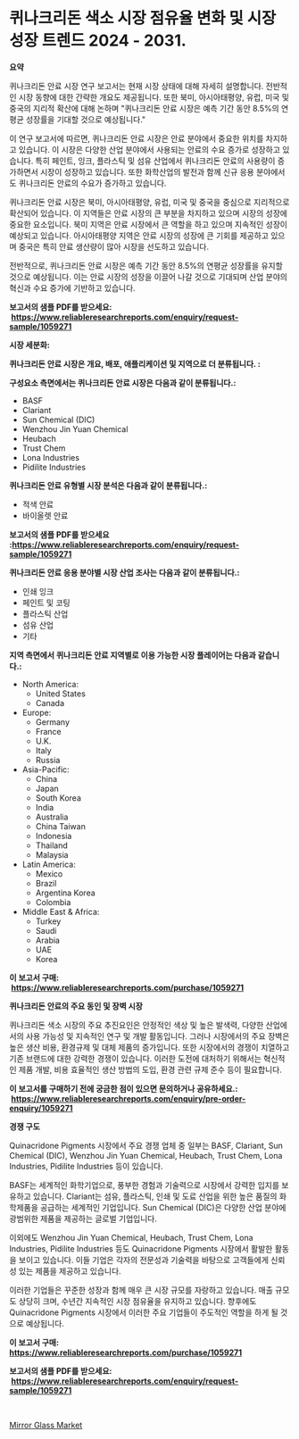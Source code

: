 <p><h1>퀴나크리돈 색소 시장 점유율 변화 및 시장 성장 트렌드 2024 - 2031.</h1></p><p><strong>요약</strong></p>
<p><p>퀴나크리돈 안료 시장 연구 보고서는 현재 시장 상태에 대해 자세히 설명합니다. 전반적인 시장 동향에 대한 간략한 개요도 제공됩니다. 또한 북미, 아시아태평양, 유럽, 미국 및 중국의 지리적 확산에 대해 논하며 "퀴나크리돈 안료 시장은 예측 기간 동안 8.5%의 연평균 성장률을 기대할 것으로 예상됩니다."</p><p>이 연구 보고서에 따르면, 퀴나크리돈 안료 시장은 안료 분야에서 중요한 위치를 차지하고 있습니다. 이 시장은 다양한 산업 분야에서 사용되는 안료의 수요 증가로 성장하고 있습니다. 특히 페인트, 잉크, 플라스틱 및 섬유 산업에서 퀴나크리돈 안료의 사용량이 증가하면서 시장이 성장하고 있습니다. 또한 화학산업의 발전과 함께 신규 응용 분야에서도 퀴나크리돈 안료의 수요가 증가하고 있습니다.</p><p>퀴나크리돈 안료 시장은 북미, 아시아태평양, 유럽, 미국 및 중국을 중심으로 지리적으로 확산되어 있습니다. 이 지역들은 안료 시장의 큰 부분을 차지하고 있으며 시장의 성장에 중요한 요소입니다. 북미 지역은 안료 시장에서 큰 역할을 하고 있으며 지속적인 성장이 예상되고 있습니다. 아시아태평양 지역은 안료 시장의 성장에 큰 기회를 제공하고 있으며 중국은 특히 안료 생산량이 많아 시장을 선도하고 있습니다.</p><p>전반적으로, 퀴나크리돈 안료 시장은 예측 기간 동안 8.5%의 연평균 성장률을 유지할 것으로 예상됩니다. 이는 안료 시장의 성장을 이끌어 나갈 것으로 기대되며 산업 분야의 혁신과 수요 증가에 기반하고 있습니다.</p></p>
<p><strong>보고서의 샘플 PDF를 받으세요: &nbsp;<a href="https://www.reliableresearchreports.com/enquiry/request-sample/1059271">https://www.reliableresearchreports.com/enquiry/request-sample/1059271</a></strong></p>
<p><strong>시장 세분화:</strong></p>
<p><strong> 퀴나크리돈 안료 시장은 개요, 배포, 애플리케이션 및 지역으로 더 분류됩니다. :</strong></p>
<p><strong>구성요소 측면에서는 퀴나크리돈 안료 시장은 다음과 같이 분류됩니다.:</strong></p>
<p><ul><li>BASF</li><li>Clariant</li><li>Sun Chemical (DIC)</li><li>Wenzhou Jin Yuan Chemical</li><li>Heubach</li><li>Trust Chem</li><li>Lona Industries</li><li>Pidilite Industries</li></ul></p>
<p><strong> 퀴나크리돈 안료 유형별 시장 분석은 다음과 같이 분류됩니다.:</strong></p>
<p><ul><li>적색 안료</li><li>바이올렛 안료</li></ul></p>
<p><strong>보고서의 샘플 PDF를 받으세요 :<a href="https://www.reliableresearchreports.com/enquiry/request-sample/1059271">https://www.reliableresearchreports.com/enquiry/request-sample/1059271</a></strong></p>
<p><strong> 퀴나크리돈 안료 응용 분야별 시장 산업 조사는 다음과 같이 분류됩니다.:</strong></p>
<p><ul><li>인쇄 잉크</li><li>페인트 및 코팅</li><li>플라스틱 산업</li><li>섬유 산업</li><li>기타</li></ul></p>
<p><strong>지역 측면에서 퀴나크리돈 안료 지역별로 이용 가능한 시장 플레이어는 다음과 같습니다.:</strong></p>
<p><ul>
    <li>
        North America:
        <ul>
            <li>United States</li>
            <li>Canada</li>
        </ul>
    </li>
    <li>
        Europe:
        <ul>
            <li>Germany</li>
            <li>France</li>
            <li>U.K.</li>
            <li>Italy</li>
            <li>Russia</li>
        </ul>
    </li>
    <li>
        Asia-Pacific:
        <ul>
            <li>China</li>
            <li>Japan</li>
            <li>South Korea</li>
            <li>India</li>
            <li>Australia</li>
            <li>China Taiwan</li>
            <li>Indonesia</li>
            <li>Thailand</li>
            <li>Malaysia</li>
        </ul>
    </li>
    <li>
        Latin America:
        <ul>
            <li>Mexico</li>
            <li>Brazil</li>
            <li>Argentina Korea</li>
            <li>Colombia</li>
        </ul>
    </li>
    <li>
        Middle East & Africa:
        <ul>
            <li>Turkey</li>
            <li>Saudi</li>
            <li>Arabia</li>
            <li>UAE</li>
            <li>Korea</li>
        </ul>
    </li>
    </ul></p>
<p><strong>이 보고서 구매: &nbsp;<a href="https://www.reliableresearchreports.com/purchase/1059271">https://www.reliableresearchreports.com/purchase/1059271</a></strong></p>
<p><strong>퀴나크리돈 안료의 주요 동인 및 장벽 시장</strong></p>
<p><p>퀴나크리돈 색소 시장의 주요 추진요인은 안정적인 색상 및 높은 발색력, 다양한 산업에서의 사용 가능성 및 지속적인 연구 및 개발 활동입니다. 그러나 시장에서의 주요 장벽은 높은 생산 비용, 환경규제 및 대체 제품의 증가입니다. 또한 시장에서의 경쟁이 치열하고 기존 브랜드에 대한 강력한 경쟁이 있습니다. 이러한 도전에 대처하기 위해서는 혁신적인 제품 개발, 비용 효율적인 생산 방법의 도입, 환경 관련 규제 준수 등이 필요합니다.</p></p>
<p><strong>이 보고서를 구매하기 전에 궁금한 점이 있으면 문의하거나 공유하세요.: &nbsp;<a href="https://www.reliableresearchreports.com/enquiry/pre-order-enquiry/1059271">https://www.reliableresearchreports.com/enquiry/pre-order-enquiry/1059271</a></strong></p>
<p><strong>경쟁 구도</strong></p>
<p><p>Quinacridone Pigments 시장에서 주요 경쟁 업체 중 일부는 BASF, Clariant, Sun Chemical (DIC), Wenzhou Jin Yuan Chemical, Heubach, Trust Chem, Lona Industries, Pidilite Industries 등이 있습니다. </p><p>BASF는 세계적인 화학기업으로, 풍부한 경험과 기술력으로 시장에서 강력한 입지를 보유하고 있습니다. Clariant는 섬유, 플라스틱, 인쇄 및 도료 산업을 위한 높은 품질의 화학제품을 공급하는 세계적인 기업입니다. Sun Chemical (DIC)은 다양한 산업 분야에 광범위한 제품을 제공하는 글로벌 기업입니다.</p><p>이외에도 Wenzhou Jin Yuan Chemical, Heubach, Trust Chem, Lona Industries, Pidilite Industries 등도 Quinacridone Pigments 시장에서 활발한 활동을 보이고 있습니다. 이들 기업은 각자의 전문성과 기술력을 바탕으로 고객들에게 신뢰성 있는 제품을 제공하고 있습니다.</p><p>이러한 기업들은 꾸준한 성장과 함께 매우 큰 시장 규모를 자랑하고 있습니다. 매출 규모도 상당히 크며, 수년간 지속적인 시장 점유율을 유지하고 있습니다. 향후에도 Quinacridone Pigments 시장에서 이러한 주요 기업들이 주도적인 역할을 하게 될 것으로 예상됩니다.</p></p>
<p><strong>이 보고서 구매: &nbsp; <a href="https://www.reliableresearchreports.com/purchase/1059271">https://www.reliableresearchreports.com/purchase/1059271</a></strong></p>
<p><strong>보고서의 샘플 PDF를 받으세요: &nbsp;<a href="https://www.reliableresearchreports.com/enquiry/request-sample/1059271">https://www.reliableresearchreports.com/enquiry/request-sample/1059271</a></strong><strong></strong></p>
<p>&nbsp;</p>
<p><p><a href="https://summer-dogwood-3e9.notion.site/Mirror-Glass-Market-Size-and-Growth-Market-Segmentation-Regional-and-Country-Breakdowns-and-Marke-166d139279b34b039ffe65708aa7674e">Mirror Glass Market</a></p></p>
